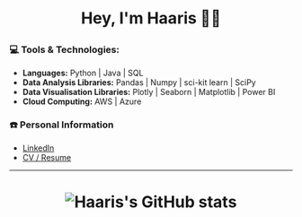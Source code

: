 # <p align="center"> Hey, I'm Haaris 👋🏽 </p>

### 💻 Tools & Technologies: 
- **Languages:** Python | Java | SQL 
- **Data Analysis Libraries:** Pandas | Numpy | sci-kit learn | SciPy
- **Data Visualisation Libraries:** Plotly | Seaborn | Matplotlib | Power BI
- **Cloud Computing:** AWS | Azure

### ☎️ Personal Information
- [LinkedIn](https://www.linkedin.com/in/haaris-sultan/)
- [CV / Resume](https://github.com/HaarisSultan/HaarisSultan/blob/main/Haaris%20Sultan%20CV.pdf)

---
# <p align="center"> ![Haaris's GitHub stats](https://github-readme-stats.vercel.app/api?username=HaarisSultan&show_icons=true&theme=transparent) </p>

<!--
**HaarisSultan/HaarisSultan** is a ✨ _special_ ✨ repository because its `README.md` (this file) appears on your GitHub profile.

Here are some ideas to get you started:

- 🔭 I’m currently working on ...
- 🌱 I’m currently learning ...
- 👯 I’m looking to collaborate on ...
- 🤔 I’m looking for help with ...
- 💬 Ask me about ...
- 📫 How to reach me: ...
- 😄 Pronouns: ...
- ⚡ Fun fact: ...
-->
